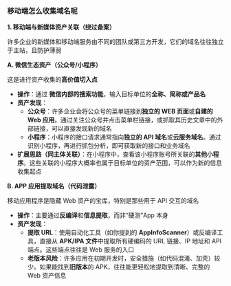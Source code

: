 ### 移动端怎么收集域名呢

**1. 移动端与新媒体资产关联（绕过备案）**

许多企业的新媒体和移动端服务由不同的团队或第三方开发，它们的域名往往独立于主站，且防护薄弱

**A. 微信生态资产（公众号/小程序）**

这是进行资产收集的**高价值切入点**

- **操作**：通过 **微信内部的搜索功能**，输入目标单位的**全称、简称或产品名**
- **资产发现**：
  - **公众号**：许多企业会将公众号的菜单链接到**独立的 WEB 页面**或**自建的 Web 应用**。通过关注公众号并点击菜单栏链接，或抓取其历史文章中的外部链接，可以直接发现新的域名
  - **小程序**：小程序的接口请求通常指向**独立的 API 域名**或**云服务域名**。通过识别小程序，再进行抓包分析，即可获取新的接口和业务域名
- **扩展思路（同主体关联）**：在小程序中，查看该小程序账号所关联的**其他小程序**。这些关联的小程序大概率也属于目标单位的资产范围，可以作为新的信息收集起点

**B. APP 应用提取域名（代码泄露）**

移动应用程序是隐藏 Web 资产的宝库，特别是那些用于 API 交互的域名

- **操作**：主要通过**反编译**和**信息提取**，而非“硬测”App 本身
- **资产发现**：
  - **提取 URL**：使用自动化工具（如你提到的 **AppInfoScanner**）或反编译工具，直接从 **APK/IPA 文件**中提取所有硬编码的 URL 链接、IP 地址和 API 端点。这些端点往往是 Web 服务的入口
  - **老版本风险**：许多应用在初期开发时，安全措施（如代码混淆、加壳）较少。如果能找到**旧版本**的 APK，往往能更轻松地提取到清晰、完整的 Web 资产信息